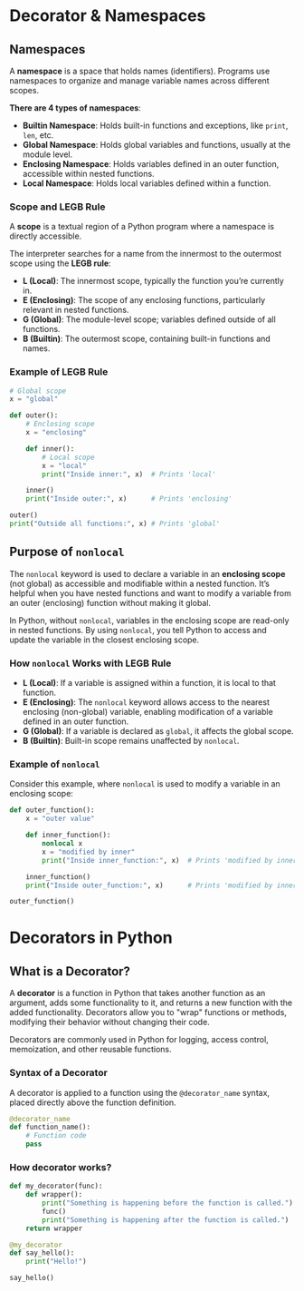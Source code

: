 # Decorator & Namespaces

## Namespaces

A **namespace** is a space that holds names (identifiers). Programs use namespaces to organize and manage variable names across different scopes.

**There are 4 types of namespaces**:
- **Builtin Namespace**: Holds built-in functions and exceptions, like `print`, `len`, etc.
- **Global Namespace**: Holds global variables and functions, usually at the module level.
- **Enclosing Namespace**: Holds variables defined in an outer function, accessible within nested functions.
- **Local Namespace**: Holds local variables defined within a function.

### Scope and LEGB Rule

A **scope** is a textual region of a Python program where a namespace is directly accessible.

The interpreter searches for a name from the innermost to the outermost scope using the **LEGB rule**:

- **L (Local)**: The innermost scope, typically the function you’re currently in.
- **E (Enclosing)**: The scope of any enclosing functions, particularly relevant in nested functions.
- **G (Global)**: The module-level scope; variables defined outside of all functions.
- **B (Builtin)**: The outermost scope, containing built-in functions and names.

### Example of LEGB Rule

```python
# Global scope
x = "global"

def outer():
    # Enclosing scope
    x = "enclosing"

    def inner():
        # Local scope
        x = "local"
        print("Inside inner:", x)  # Prints 'local'

    inner()
    print("Inside outer:", x)      # Prints 'enclosing'

outer()
print("Outside all functions:", x) # Prints 'global'
```

## Purpose of `nonlocal`

The `nonlocal` keyword is used to declare a variable in an **enclosing scope** (not global) as accessible and modifiable within a nested function. It’s helpful when you have nested functions and want to modify a variable from an outer (enclosing) function without making it global.

In Python, without `nonlocal`, variables in the enclosing scope are read-only in nested functions. By using `nonlocal`, you tell Python to access and update the variable in the closest enclosing scope.

### How `nonlocal` Works with LEGB Rule

- **L (Local)**: If a variable is assigned within a function, it is local to that function.
- **E (Enclosing)**: The `nonlocal` keyword allows access to the nearest enclosing (non-global) variable, enabling modification of a variable defined in an outer function.
- **G (Global)**: If a variable is declared as `global`, it affects the global scope.
- **B (Builtin)**: Built-in scope remains unaffected by `nonlocal`.

### Example of `nonlocal`

Consider this example, where `nonlocal` is used to modify a variable in an enclosing scope:

```python
def outer_function():
    x = "outer value"

    def inner_function():
        nonlocal x
        x = "modified by inner"
        print("Inside inner_function:", x)  # Prints 'modified by inner'

    inner_function()
    print("Inside outer_function:", x)      # Prints 'modified by inner'

outer_function()
```

# Decorators in Python

## What is a Decorator?

A **decorator** is a function in Python that takes another function as an argument, adds some functionality to it, and returns a new function with the added functionality. Decorators allow you to "wrap" functions or methods, modifying their behavior without changing their code.

Decorators are commonly used in Python for logging, access control, memoization, and other reusable functions.

### Syntax of a Decorator

A decorator is applied to a function using the `@decorator_name` syntax, placed directly above the function definition.

```python
@decorator_name
def function_name():
    # Function code
    pass
```

### How decorator works?

```python
def my_decorator(func):
    def wrapper():
        print("Something is happening before the function is called.")
        func()
        print("Something is happening after the function is called.")
    return wrapper

@my_decorator
def say_hello():
    print("Hello!")

say_hello()
```
